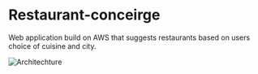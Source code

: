 # Restaurant-conceirge
Web application build on AWS that suggests restaurants based on users choice of cuisine and city.

![Architechture](https://user-images.githubusercontent.com/91554446/156685414-6cfa19a6-fc66-47a3-bd71-6b9607871d8f.jpg)
